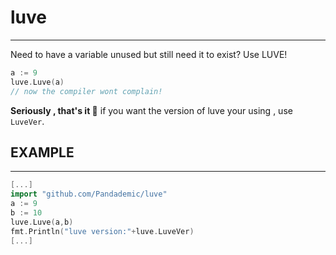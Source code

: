 # luve
___
Need to have a variable unused but still need it to exist?
Use LUVE!
```go
a := 9
luve.Luve(a)
// now the compiler wont complain!
```
**Seriously , that's it 🤯**
if you want the version of luve your using , use `LuveVer`.
## EXAMPLE
_______________
```go
[...]
import "github.com/Pandademic/luve"
a := 9
b := 10
luve.Luve(a,b)
fmt.Println("luve version:"+luve.LuveVer)
[...]
```
